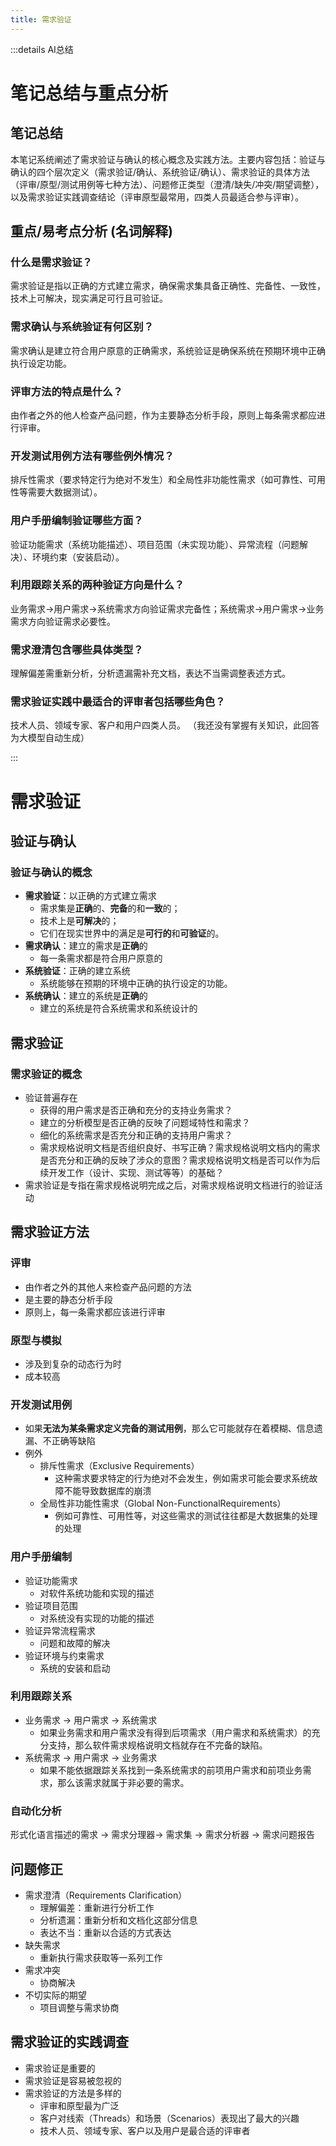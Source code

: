 ```yaml
---
title: 需求验证
---
```


:::details AI总结



# 笔记总结与重点分析
## 笔记总结
本笔记系统阐述了需求验证与确认的核心概念及实践方法。主要内容包括：验证与确认的四个层次定义（需求验证/确认、系统验证/确认）、需求验证的具体方法（评审/原型/测试用例等七种方法）、问题修正类型（澄清/缺失/冲突/期望调整），以及需求验证实践调查结论（评审原型最常用，四类人员最适合参与评审）。

## 重点/易考点分析 (名词解释)

### 什么是需求验证？
需求验证是指以正确的方式建立需求，确保需求集具备正确性、完备性、一致性，技术上可解决，现实满足可行且可验证。

### 需求确认与系统验证有何区别？
需求确认是建立符合用户原意的正确需求，系统验证是确保系统在预期环境中正确执行设定功能。

### 评审方法的特点是什么？
由作者之外的他人检查产品问题，作为主要静态分析手段，原则上每条需求都应进行评审。

### 开发测试用例方法有哪些例外情况？
排斥性需求（要求特定行为绝对不发生）和全局性非功能性需求（如可靠性、可用性等需要大数据测试）。

### 用户手册编制验证哪些方面？
验证功能需求（系统功能描述）、项目范围（未实现功能）、异常流程（问题解决）、环境约束（安装启动）。

### 利用跟踪关系的两种验证方向是什么？
业务需求→用户需求→系统需求方向验证需求完备性；系统需求→用户需求→业务需求方向验证需求必要性。

### 需求澄清包含哪些具体类型？
理解偏差需重新分析，分析遗漏需补充文档，表达不当需调整表述方式。

### 需求验证实践中最适合的评审者包括哪些角色？
技术人员、领域专家、客户和用户四类人员。
（我还没有掌握有关知识，此回答为大模型自动生成）

:::


# 需求验证


## 验证与确认
### 验证与确认的概念
- **需求验证**：以正确的方式建立需求
  - 需求集是**正确**的、**完备**的和**一致**的；
  - 技术上是**可解决**的；
  - 它们在现实世界中的满足是**可行的**和**可验证**的。
- **需求确认**：建立的需求是**正确**的
  - 每一条需求都是符合用户原意的
- **系统验证**：正确的建立系统
  - 系统能够在预期的环境中正确的执行设定的功能。
- **系统确认**：建立的系统是**正确**的
  - 建立的系统是符合系统需求和系统设计的



## 需求验证

### 需求验证的概念

- 验证普遍存在
  - 获得的用户需求是否正确和充分的支持业务需求？
  - 建立的分析模型是否正确的反映了问题域特性和需求？
  - 细化的系统需求是否充分和正确的支持用户需求？
  - 需求规格说明文档是否组织良好、书写正确？需求规格说明文档内的需求是否充分和正确的反映了涉众的意图？需求规格说明文档是否可以作为后续开发工作（设计、实现、测试等等）的基础？
- 需求验证是专指在需求规格说明完成之后，对需求规格说明文档进行的验证活动

## 需求验证方法

### 评审

- 由作者之外的其他人来检查产品问题的方法
- 是主要的静态分析手段
- 原则上，每一条需求都应该进行评审

### 原型与模拟
- 涉及到复杂的动态行为时
- 成本较高

### 开发测试用例
- 如果**无法为某条需求定义完备的测试用例**，那么它可能就存在着模糊、信息遗漏、不正确等缺陷
- 例外
  - 排斥性需求（Exclusive Requirements）
    - 这种需求要求特定的行为绝对不会发生，例如需求可能会要求系统故障不能导致数据库的崩溃
  - 全局性非功能性需求（Global Non-FunctionalRequirements）
    - 例如可靠性、可用性等，对这些需求的测试往往都是大数据集的处理
的处理


### 用户手册编制
- 验证功能需求
  - 对软件系统功能和实现的描述
- 验证项目范围
  - 对系统没有实现的功能的描述
- 验证异常流程需求
  - 问题和故障的解决
- 验证环境与约束需求
  - 系统的安装和启动

### 利用跟踪关系
- 业务需求 → 用户需求 → 系统需求
  - 如果业务需求和用户需求没有得到后项需求（用户需求和系统需求）的充分支持，那么软件需求规格说明文档就存在不完备的缺陷。
- 系统需求 → 用户需求 → 业务需求
  - 如果不能依据跟踪关系找到一条系统需求的前项用户需求和前项业务需求，那么该需求就属于非必要的需求。

### 自动化分析

形式化语言描述的需求 -> 需求分理器-> 需求集 -> 需求分析器 -> 需求问题报告


## 问题修正
- 需求澄清（Requirements Clarification）
  - 理解偏差：重新进行分析工作
  - 分析遗漏：重新分析和文档化这部分信息
  - 表达不当：重新以合适的方式表达
- 缺失需求
  - 重新执行需求获取等一系列工作
- 需求冲突
  - 协商解决
- 不切实际的期望
  - 项目调整与需求协商

## 需求验证的实践调查
- 需求验证是重要的
- 需求验证是容易被忽视的
- 需求验证的方法是多样的
  - 评审和原型最为广泛
  - 客户对线索（Threads）和场景（Scenarios）表现出了最大的兴趣
  - 技术人员、领域专家、客户以及用户是最合适的评审者
